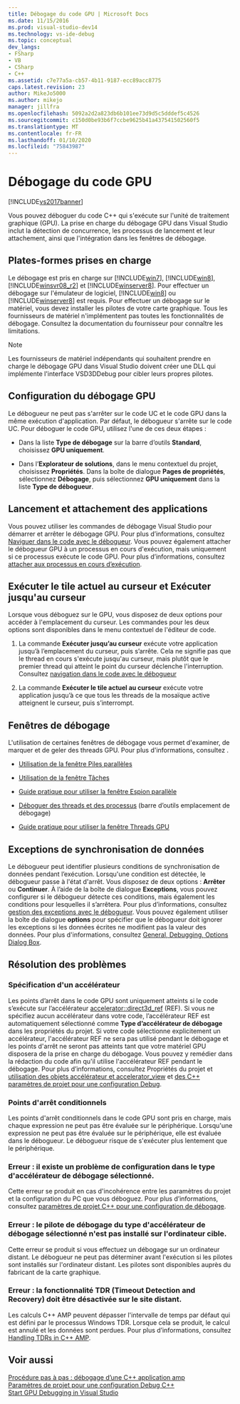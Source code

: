 ```yaml
---
title: Débogage du code GPU | Microsoft Docs
ms.date: 11/15/2016
ms.prod: visual-studio-dev14
ms.technology: vs-ide-debug
ms.topic: conceptual
dev_langs:
- FSharp
- VB
- CSharp
- C++
ms.assetid: c7e77a5a-cb57-4b11-9187-ecc89acc8775
caps.latest.revision: 23
author: MikeJo5000
ms.author: mikejo
manager: jillfra
ms.openlocfilehash: 5092a2d2a823db6b101ee73d9d5c5dddef5c4526
ms.sourcegitcommit: c150d0be93b6f7ccbe9625b41a437541502560f5
ms.translationtype: MT
ms.contentlocale: fr-FR
ms.lasthandoff: 01/10/2020
ms.locfileid: "75843987"
---
```

# <a name="debugging-gpu-code"></a>Débogage du code GPU
[!INCLUDE[vs2017banner](../includes/vs2017banner.md)]

Vous pouvez déboguer du code C++ qui s'exécute sur l'unité de traitement graphique (GPU). La prise en charge du débogage GPU dans Visual Studio inclut la détection de concurrence, les processus de lancement et leur attachement, ainsi que l'intégration dans les fenêtres de débogage.  
  
## <a name="supported-platforms"></a>Plates-formes prises en charge  
 Le débogage est pris en charge sur [!INCLUDE[win7](../includes/win7-md.md)], [!INCLUDE[win8](../includes/win8-md.md)], [!INCLUDE[winsvr08_r2](../includes/winsvr08-r2-md.md)] et [!INCLUDE[winserver8](../includes/winserver8-md.md)]. Pour effectuer un débogage sur l'émulateur de logiciel, [!INCLUDE[win8](../includes/win8-md.md)] ou [!INCLUDE[winserver8](../includes/winserver8-md.md)] est requis. Pour effectuer un débogage sur le matériel, vous devez installer les pilotes de votre carte graphique. Tous les fournisseurs de matériel n'implémentent pas toutes les fonctionnalités de débogage. Consultez la documentation du fournisseur pour connaître les limitations.  
  
> [!NOTE]
> Les fournisseurs de matériel indépendants qui souhaitent prendre en charge le débogage GPU dans Visual Studio doivent créer une DLL qui implémente l'interface VSD3DDebug pour cibler leurs propres pilotes.  
  
## <a name="configuring-gpu-debugging"></a>Configuration du débogage GPU  
 Le débogueur ne peut pas s'arrêter sur le code UC et le code GPU dans la même exécution d'application. Par défaut, le débogueur s'arrête sur le code UC. Pour déboguer le code GPU, utilisez l'une de ces deux étapes :  
  
- Dans la liste **Type de débogage** sur la barre d’outils **Standard**, choisissez **GPU uniquement**.  
  
- Dans l’**Explorateur de solutions**, dans le menu contextuel du projet, choisissez **Propriétés**. Dans la boîte de dialogue **Pages de propriétés**, sélectionnez **Débogage**, puis sélectionnez **GPU uniquement** dans la liste **Type de débogueur**.  
  
## <a name="launching-and-attaching-to-applications"></a>Lancement et attachement des applications  
 Vous pouvez utiliser les commandes de débogage Visual Studio pour démarrer et arrêter le débogage GPU. Pour plus d’informations, consultez [Naviguer dans le code avec le débogueur](../debugger/navigating-through-code-with-the-debugger.md). Vous pouvez également attacher le débogueur GPU à un processus en cours d'exécution, mais uniquement si ce processus exécute le code GPU. Pour plus d’informations, consultez [attacher aux processus en cours d’exécution](../debugger/attach-to-running-processes-with-the-visual-studio-debugger.md).  
  
## <a name="run-current-tile-to-cursor-and-run-to-cursor"></a>Exécuter le tile actuel au curseur et Exécuter jusqu'au curseur  
 Lorsque vous déboguez sur le GPU, vous disposez de deux options pour accéder à l'emplacement du curseur. Les commandes pour les deux options sont disponibles dans le menu contextuel de l'éditeur de code.  
  
1. La commande **Exécuter jusqu’au curseur** exécute votre application jusqu’à l’emplacement du curseur, puis s’arrête. Cela ne signifie pas que le thread en cours s'exécute jusqu'au curseur, mais plutôt que le premier thread qui atteint le point du curseur déclenche l'interruption. Consultez [navigation dans le code avec le débogueur](../debugger/navigating-through-code-with-the-debugger.md)  
  
2. La commande **Exécuter le tile actuel au curseur** exécute votre application jusqu’à ce que tous les threads de la mosaïque active atteignent le curseur, puis s’interrompt.  
  
## <a name="debugging-windows"></a>Fenêtres de débogage  
 L'utilisation de certaines fenêtres de débogage vous permet d'examiner, de marquer et de geler des threads GPU. Pour plus d'informations, consultez .  
  
- [Utilisation de la fenêtre Piles parallèles](../debugger/using-the-parallel-stacks-window.md)  
  
- [Utilisation de la fenêtre Tâches](../debugger/using-the-tasks-window.md)  
  
- [Guide pratique pour utiliser la fenêtre Espion parallèle](../debugger/how-to-use-the-parallel-watch-window.md)  
  
- [Déboguer des threads et des processus](../debugger/debug-threads-and-processes.md) (barre d’outils emplacement de débogage)  
  
- [Guide pratique pour utiliser la fenêtre Threads GPU](../debugger/how-to-use-the-gpu-threads-window.md)  
  
## <a name="data-synchronization-exceptions"></a>Exceptions de synchronisation de données  
 Le débogueur peut identifier plusieurs conditions de synchronisation de données pendant l’exécution. Lorsqu'une condition est détectée, le débogueur passe à l'état d'arrêt. Vous disposez de deux options : **Arrêter** ou **Continuer**. À l’aide de la boîte de dialogue **Exceptions**, vous pouvez configurer si le débogueur détecte ces conditions, mais également les conditions pour lesquelles il s’arrêtera. Pour plus d’informations, consultez [gestion des exceptions avec le débogueur](../debugger/managing-exceptions-with-the-debugger.md). Vous pouvez également utiliser la boîte de dialogue **options** pour spécifier que le débogueur doit ignorer les exceptions si les données écrites ne modifient pas la valeur des données. Pour plus d'informations, consultez [General, Debugging, Options Dialog Box](../debugger/general-debugging-options-dialog-box.md).  
  
## <a name="troubleshooting"></a>Résolution des problèmes  
  
### <a name="specifying-an-accelerator"></a>Spécification d'un accélérateur  
 Les points d’arrêt dans le code GPU sont uniquement atteints si le code s’exécute sur l’accélérateur [accelerator::direct3d_ref](https://msdn.microsoft.com/library/a514b1a7-3b3f-4011-be6c-f7b0d9a42663) (REF). Si vous ne spécifiez aucun accélérateur dans votre code, l’accélérateur REF est automatiquement sélectionné comme **Type d’accélérateur de débogage** dans les propriétés du projet. Si votre code sélectionne explicitement un accélérateur, l'accélérateur REF ne sera pas utilisé pendant le débogage et les points d'arrêt ne seront pas atteints tant que votre matériel GPU disposera de la prise en charge du débogage. Vous pouvez y remédier dans la rédaction du code afin qu'il utilise l'accélérateur REF pendant le débogage. Pour plus d’informations, consultez Propriétés du projet et [utilisation des objets accélérateur et accelerator_view](https://msdn.microsoft.com/library/18f0dc66-8236-4420-9f46-1a14f2c3fba1) et [des C++ paramètres de projet pour une configuration Debug](../debugger/project-settings-for-a-cpp-debug-configuration.md).  
  
### <a name="conditional-breakpoints"></a>Points d'arrêt conditionnels  
 Les points d'arrêt conditionnels dans le code GPU sont pris en charge, mais chaque expression ne peut pas être évaluée sur le périphérique. Lorsqu'une expression ne peut pas être évaluée sur le périphérique, elle est évaluée dans le débogueur. Le débogueur risque de s'exécuter plus lentement que le périphérique.  
  
### <a name="error-there-is-a-configuration-issue-with-the-selected-debugging-accelerator-type"></a>Erreur : il existe un problème de configuration dans le type d'accélérateur de débogage sélectionné.  
 Cette erreur se produit en cas d'incohérence entre les paramètres du projet et la configuration du PC que vous déboguez. Pour plus d’informations, consultez [paramètres de projet C++ pour une configuration de débogage](../debugger/project-settings-for-a-cpp-debug-configuration.md).  
  
### <a name="error-the-debug-driver-for-the-selected-debugging-accelerator-type-is-not-installed-on-the-target-machine"></a>Erreur : le pilote de débogage du type d'accélérateur de débogage sélectionné n'est pas installé sur l'ordinateur cible.  
 Cette erreur se produit si vous effectuez un débogage sur un ordinateur distant. Le débogueur ne peut pas déterminer avant l'exécution si les pilotes sont installés sur l'ordinateur distant. Les pilotes sont disponibles auprès du fabricant de la carte graphique.  
  
### <a name="error-timeout-detection-and-recovery-tdr-must-be-disabled-at-the-remote-site"></a>Erreur : la fonctionnalité TDR (Timeout Detection and Recovery) doit être désactivée sur le site distant.  
 Les calculs C++ AMP peuvent dépasser l'intervalle de temps par défaut qui est défini par le processus Windows TDR. Lorsque cela se produit, le calcul est annulé et les données sont perdues. Pour plus d’informations, consultez [Handling TDRs in C++ AMP](https://blogs.msdn.com/b/nativeconcurrency/archive/2012/03/07/handling-tdrs-in-c-amp.aspx).  
  
## <a name="see-also"></a>Voir aussi  
 [Procédure pas à pas : débogage d’une C++ application amp](https://msdn.microsoft.com/library/40e92ecc-f6ba-411c-960c-b3047b854fb5)   
 [Paramètres de projet pour une configuration Debug C++](../debugger/project-settings-for-a-cpp-debug-configuration.md)   
 [Start GPU Debugging in Visual Studio](https://blogs.msdn.com/b/nativeconcurrency/archive/2012/03/17/start-gpu-debugging-in-visual-studio-11.aspx)
